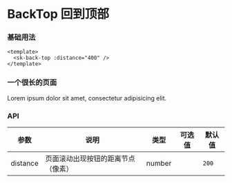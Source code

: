 # BackTop 回到顶部

### 基础用法

```vue
<template>
  <sk-back-top :distance="400" />
</template>
```

<sk-back-top :distance="400" />

### 一个很长的页面

<p v-for="n in 100">Lorem ipsum dolor sit amet, consectetur adipisicing elit.</p>

### API

| 参数     | 说明                               | 类型   | 可选值 | 默认值 |
| -------- | ---------------------------------- | ------ | ------ | ------ |
| distance | 页面滚动出现按钮的距离节点（像素） | number |        | `200`  |
